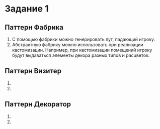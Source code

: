 # Задание 1

## Паттерн Фабрика

1. С помощью фабрики можно генерировать лут, падающий игроку.
2. Абстрактную фабрику можно использовать при реализации кастомизации. Например, при кастомизации помещений игроку будут выдаваться элементы декора разных типов и расцветок.

## Паттерн Визитер

1.
2.

## Паттерн Декоратор

1.
2.
